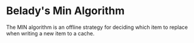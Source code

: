 # Belady's Min Algorithm
The MIN algorithm is an offline strategy for deciding which item to replace when writing a new item to a cache.
